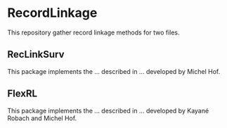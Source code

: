 # RecordLinkage

This repository gather record linkage methods for two files.

## RecLinkSurv
This package implements the ... described in ... developed by Michel Hof.

## FlexRL
This package implements the ... described in ... developed by Kayané Robach and Michel Hof.